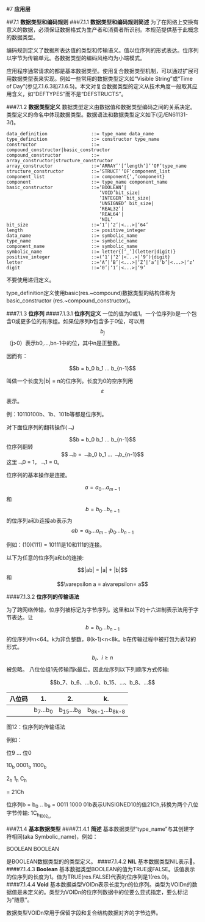 #7 **应用层**

##7.1 **数据类型和编码规则**
###7.1.1 **数据类型和编码规则简述**
为了在网络上交换有意义的数据，必须保证数据格式为生产者和消费者所识别。本规范提供基于此概念的数据类型。

编码规则定义了数据所表达值的类型和传输语义。值以位序列的形式表达。位序列以字节为传输单元。各数据类型的编码风格均为小端模式。

应用程序通常请求的都是基本数据类型。使用复合数据类型机制，可以通过扩展可用数据类型表来实现。例如一些常用的数据类型定义如“Visible String”或“Time of Day”(参见7.1.6.3和7.1.6.5)。本文对复合数据类型的定义从技术角度一般取其应用含义，如“DEFTYPES”而不是“DEFSTRUCTS”。

###7.1.2 **数据类型定义**
数据类型定义由数据值和数据类型编码之间的关系决定。类型定义的命名中体现数据类型。数据语法和数据类型定义如下(见/EN61131-3/)。

    data_definition                ::= type_name data_name
    type_definition                ::= constructor type_name
    constructor                    ::= compound_constructor|basic_constructor
    compound_constructor           ::= array_constructor|structure_constructor
    array_constructor              ::=‘ARRAY’‘[‘length‘]’‘OF’type_name 
    structure_constructor          ::=‘STRUCT’‘OF’component_list
    component_list                 ::= component{‘,’component}
    component                      ::= type_name component_name
    basic_constructor              ::=‘BOOLEAN’|
                                      ‘VOID’bit_size|
                                      ‘INTEGER’ bit_size|
                                      ‘UNSIGNED’ bit_size|
                                      ‘REAL32’|
                                      ‘REAL64’|
                                      ‘NIL’
    bit_size                       ::=‘1’|‘2’|<...>|‘64’
    length                         ::= positive_integer
    data_name                      ::= symbolic_name
    type_name                      ::= symbolic_name
    component_name                 ::= symbolic_name
    symbolic_name                  ::= letter{[‘_’](letter|digit)}
    positive_integer               ::=(‘1’|‘2’|<...>|‘9’){digit}
    letter                         ::=‘A’|‘B’|<...>|‘Z’|‘a’|‘b’|<...>|‘z’
    digit                          ::=‘0’|‘1’|<...>|‘9’
 
不要使用递归定义。

type_definition定义使用basic(res.~compound)数据类型的结构体称为basic_constructor (res.~compound_constructor)。

###7.1.3 **位序列**
####7.1.3.1 **位序列定义**
一位的值为0或1。一个位序列b是一个包含0或更多位的有序组。如果位序列b包含多于0位，可以用$$b_j$$（j>0）表示b0,...,bn-1中的位，其中n是正整数。
 
因而有：

<center>$$b = b_0 b_1 ... b_{n-1}$$</center>

叫做一个长度为|b| = n的位序列。长度为0的空序列用$$\varepsilon$$表示。

例：10110100b、1b、101b等都是位序列。

对下面位序列的翻转操作(﹁)

<center>$$b = b_0 b_1 ... b_{n-1}$$</center>
位序列翻转
<center>$$﹁b = ﹁b_0 b_1 ... ﹁b_{n-1}$$</center>
这里﹁0 = 1，﹁1 = 0。

位序列的基本操作是连接。

$$a = a_0 ... a_{m-1}$$和$$b = b_0 ... b_{n-1}$$的位序列a和b连接ab表示为
$$ab = a_0 ... a_{m-1} b_0 ... b_{n-1}$$

例如：(10)(111) = 10111是10和111的连接。

以下为任意的位序列a和b的连接:

<center>$$|ab| = |a| + |b|$$</center>
和
<center>$$\varepsilon a = a\varepsilon= a$$</center>

####7.1.3.2 **位序列的传输语法**

为了跨网络传输，位序列被标记为字节序列。这里和以下的十六进制表示法用于字节表达。让$$b = b_0 ...b_{n-1}$$的位序列中n<64。k为非负整数，8(k-1)<n<8k。b在传输过程中被打包为表12的形式。 $$b_i、i\geq n$$被忽略。
八位位组1先传输而k最后。因此位序列以下列顺序方式传输:
<center>$$b_7、b_6、...b_0、b_15、...、b_8、...$$</center>

| **八位码** | **1.** | **2.** | **k.** |
| -- | -- | -- | -- |
|  | b<sub>7</sub>...b<sub>0</sub> | b<sub>15</sub>...b<sub>8</sub> | b<sub>8k-1</sub>...b<sub>8k-8</sub> |

图12：位序列的传输语法

例如：

位9     ...     位0

10<sub>b</sub>  0001<sub>b</sub>   1100<sub>b</sub>

2<sub>h</sub>      1<sub>h</sub>      C<sub>h</sub>

 = 21Ch

位序列b = b<sub>0</sub> .. b<sub>9</sub> = 0011 1000 01b表示UNSIGNED10的值21Ch,转换为两个八位字节传输:
1C<sub>h<sub>和02<sub>h</sub>。

###7.1.4 **基本数据类型**
####7.1.4.1 **简述**
基本数据类型“type_name”与其创建字符相同(aka Symbolic_name)，例如：

BOOLEAN  BOOLEAN

是BOOLEAN数据类型的的类型定义。
####7.1.4.2 **NIL**
基本数据类型NIL表示。
####7.1.4.3 **Boolean**
基本数据类型BOOLEAN的值为TRUE或FALSE。该值表示的位序列的长度为1。值为TRUE(res.FALSE)代表的位序列是1(res.0)。
####7.1.4.4 **Void**
基本数据类型VOIDn表示长度为n的位序列。类型为VOIDn的数据值是未定义的。类型为VOIDn的位序列数据中的位要么显式指定，要么标记为“随意”。

数据类型VOIDn常用于保留字段和复合结构数据对齐的字节边界。


